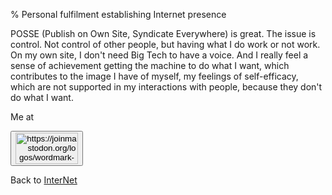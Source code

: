 % Personal fulfilment establishing Internet presence

POSSE (Publish on Own Site, Syndicate Everywhere) is great. The issue is control. Not control of other people, but having what I do work or not work. On my own site, I don't need Big Tech to have a voice. And I really feel a sense of achievement getting the machine to do what I want, which contributes to the image I have of myself, my feelings of self-efficacy, which are not supported in my interactions with people, because they don't do what I want.



Me at
<form action='https://mastodon.sdf.org/@drbean'>
<button type='submit' class='btn'>
<img src='./mastodon.svg'
alt='https://joinmastodon.org/logos/wordmark-black-text.svg'
style='width:100px;height:50px'/>
</button></form>

Back to [InterNet](InterNet.html)
